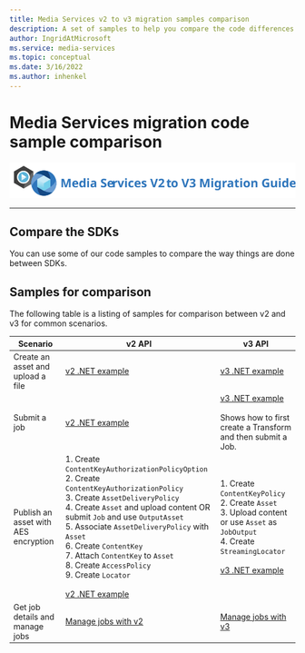 ```yaml
---
title: Media Services v2 to v3 migration samples comparison
description: A set of samples to help you compare the code differences between Azure Media Services v2 to v3.
author: IngridAtMicrosoft
ms.service: media-services
ms.topic: conceptual
ms.date: 3/16/2022
ms.author: inhenkel
---
```


# Media Services migration code sample comparison

![migration guide logo](./media/migration-guide/azure-media-services-logo-migration-guide.svg)

<hr color="#5ea0ef" size="10">

## Compare the SDKs

You can use some of our code samples to compare the way things are done between SDKs.

## Samples for comparison

The following table is a listing of samples for comparison between v2 and v3 for common scenarios.

|Scenario|v2 API|v3 API|
|---|---|---|
|Create an asset and upload a file |[v2 .NET example](https://github.com/Azure-Samples/media-services-dotnet-dynamic-encryption-with-aes/blob/master/DynamicEncryptionWithAES/DynamicEncryptionWithAES/Program.cs#L113)|[v3 .NET example](https://github.com/Azure-Samples/media-services-v3-dotnet-tutorials/blob/main/AMSV3Tutorials/UploadEncodeAndStreamFiles/Program.cs#L169)|
|Submit a job|[v2 .NET example](https://github.com/Azure-Samples/media-services-dotnet-dynamic-encryption-with-aes/blob/master/DynamicEncryptionWithAES/DynamicEncryptionWithAES/Program.cs#L146)|[v3 .NET example](https://github.com/Azure-Samples/media-services-v3-dotnet-tutorials/blob/main/AMSV3Tutorials/UploadEncodeAndStreamFiles/Program.cs#L298)<br/><br/>Shows how to first create a Transform and then submit a Job.|
|Publish an asset with AES encryption |1. Create `ContentKeyAuthorizationPolicyOption`<br/>2. Create `ContentKeyAuthorizationPolicy`<br/>3. Create `AssetDeliveryPolicy`<br/>4. Create `Asset` and upload content OR submit `Job` and use `OutputAsset`<br/>5. Associate `AssetDeliveryPolicy` with `Asset`<br/>6. Create `ContentKey`<br/>7. Attach `ContentKey` to `Asset`<br/>8. Create `AccessPolicy`<br/>9. Create `Locator`<br/><br/>[v2 .NET example](https://github.com/Azure-Samples/media-services-dotnet-dynamic-encryption-with-aes/blob/master/DynamicEncryptionWithAES/DynamicEncryptionWithAES/Program.cs#L64)|1. Create `ContentKeyPolicy`<br/>2. Create `Asset`<br/>3. Upload content or use `Asset` as `JobOutput`<br/>4. Create `StreamingLocator`<br/><br/>[v3 .NET example](https://github.com/Azure-Samples/media-services-v3-dotnet-tutorials/blob/main/AMSV3Tutorials/EncryptWithAES/Program.cs#L105)|
|Get job details and manage jobs |[Manage jobs with v2](../previous/media-services-dotnet-manage-entities.md#get-a-job-reference) |[Manage jobs with v3](https://github.com/Azure-Samples/media-services-v3-dotnet-tutorials/blob/main/AMSV3Tutorials/UploadEncodeAndStreamFiles/Program.cs#L546)|
